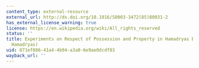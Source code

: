 ```yaml
---
content_type: external-resource
external_url: http://dx.doi.org/10.1016/S0003-3472(85)80031-2
has_external_license_warning: true
license: https://en.wikipedia.org/wiki/All_rights_reserved
status: ''
title: Experiments on Respect of Possession and Property in Hamadryas Baboons (Papio
  Hamadryas)
uid: 871ef886-41a4-4b94-a3a0-6e9ae0dcdf83
wayback_url: ''
---
```

